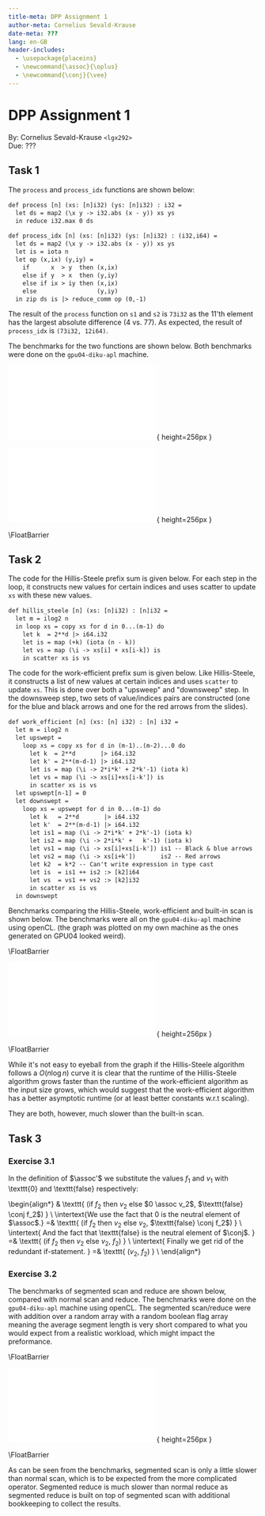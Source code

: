 ```yaml
---
title-meta: DPP Assignment 1
author-meta: Cornelius Sevald-Krause
date-meta: ???
lang: en-GB
header-includes:
  - \usepackage{placeins}
  - \newcommand{\assoc}{\oplus}
  - \newcommand{\conj}{\vee}
---
```


DPP Assignment 1
=================

By: Cornelius Sevald-Krause `<lgx292>`  
Due: ???

Task 1
------

The `process` and `process_idx` functions are shown below:

```futhark
def process [n] (xs: [n]i32) (ys: [n]i32) : i32 =
  let ds = map2 (\x y -> i32.abs (x - y)) xs ys
  in reduce i32.max 0 ds
```

```futhark
def process_idx [n] (xs: [n]i32) (ys: [n]i32) : (i32,i64) =
  let ds = map2 (\x y -> i32.abs (x - y)) xs ys
  let is = iota n
  let op (x,ix) (y,iy) =
    if      x  > y  then (x,ix)
    else if y  > x  then (y,iy)
    else if ix > iy then (x,ix)
    else                 (y,iy)
  in zip ds is |> reduce_comm op (0,-1)
```

The result of the `process` function on `s1` and `s2` is `73i32` as the 11'th
element has the largest absolute difference (4 vs. 77). As expected, the result
of `process_idx` is `(73i32, 12i64)`.

The benchmarks for the two functions are shown below.
Both benchmarks were done on the `gpu04-diku-apl` machine.

![benchmarks of `test_process`](figures/test_process.pdf){ height=256px }

![Benchmarks of `test_process_idx`](figures/test_process_idx.pdf){ height=256px }

\FloatBarrier

Task 2
------

The code for the Hillis-Steele prefix sum is given below.
For each step in the loop, it constructs new values for certain indices and uses
scatter to update `xs` with these new values.

```futhark
def hillis_steele [n] (xs: [n]i32) : [n]i32 =
  let m = ilog2 n
  in loop xs = copy xs for d in 0...(m-1) do
    let k  = 2**d |> i64.i32
    let is = map (+k) (iota (n - k))
    let vs = map (\i -> xs[i] + xs[i-k]) is
    in scatter xs is vs
```

The code for the work-efficient prefix sum is given below.
Like Hillis-Steele, it constructs a list of new values at certain indices and
uses `scatter` to update `xs`. This is done over both a "upsweep" and
"downsweep" step. In the downsweep step, two sets of value/indices pairs are
constructed (one for the blue and black arrows and one for the red arrows from
the slides).

```futhark
def work_efficient [n] (xs: [n] i32) : [n] i32 =
  let m = ilog2 n
  let upswept =
    loop xs = copy xs for d in (m-1)..(m-2)...0 do
      let k  = 2**d       |> i64.i32
      let k' = 2**(m-d-1) |> i64.i32
      let is = map (\i -> 2*i*k' + 2*k'-1) (iota k)
      let vs = map (\i -> xs[i]+xs[i-k']) is
      in scatter xs is vs
  let upswept[n-1] = 0
  let downswept =
    loop xs = upswept for d in 0...(m-1) do
      let k   = 2**d       |> i64.i32
      let k'  = 2**(m-d-1) |> i64.i32
      let is1 = map (\i -> 2*i*k' + 2*k'-1) (iota k)
      let is2 = map (\i -> 2*i*k' +   k'-1) (iota k)
      let vs1 = map (\i -> xs[i]+xs[i-k']) is1 -- Black & blue arrows
      let vs2 = map (\i -> xs[i+k'])       is2 -- Red arrows
      let k2  = k*2 -- Can't write expression in type cast
      let is  = is1 ++ is2 :> [k2]i64
      let vs  = vs1 ++ vs2 :> [k2]i32
      in scatter xs is vs
  in downswept
```

Benchmarks comparing the Hillis-Steele, work-efficient and built-in scan is
shown below. The benchmarks were all on the `gpu04-diku-apl` machine using
openCL. (the graph was plotted on my own machine as the ones generated on GPU04
looked weird).

\FloatBarrier

![benchmarks of prefix sums](figures/prefix-sum.pdf){ height=256px }

\FloatBarrier

While it's not easy to eyeball from the graph if the Hillis-Steele algorithm
follows a $O( n \log n)$ curve it is clear that the runtime of the Hillis-Steele
algorithm grows faster than the runtime of the work-efficient algorithm as the
input size grows, which would suggest that the work-efficient algorithm has a
better asymptotic runtime (or at least better constants w.r.t scaling).

They are both, however, much slower than the built-in scan.


Task 3
------

### Exercise 3.1

In the definition of $\assoc'$ we substitute the values $f_1$ and $v_1$ with
\texttt{0} and \texttt{false} respectively:

\begin{align*}
     & \texttt{
        (if $f_2$ then $v_2$ else $0 \assoc v_2$, $\texttt{false} \conj f_2$)
    }
    \\
    \intertext{We use the fact that $0$ is the neutral element of $\assoc$.}
    =& \texttt{
        (if $f_2$ then $v_2$ else $v_2$, $\texttt{false} \conj f_2$)
    }
    \\
    \intertext{
        And the fact that \texttt{false} is the neutral element of $\conj$.
    }
    =& \texttt{
        (if $f_2$ then $v_2$ else $v_2$, $f_2$)
    }
    \\
    \intertext{
        Finally we get rid of the redundant if-statement.
    }
    =& \texttt{
        ($v_2$, $f_2$)
    }
    \\
\end{align*}

### Exercise 3.2

The benchmarks of segmented scan and reduce are shown below, compared with
normal scan and reduce. The benchmarks were done on the `gpu04-diku-apl` machine
using openCL. The segmented scan/reduce were with addition over a random array
with a random boolean flag array meaning the average segment length is very short
compared to what you would expect from a realistic workload, which might impact
the preformance.

\FloatBarrier

![Benchmarks of segmented scan and reduce](figures/segmented.pdf){ height=256px }

\FloatBarrier

As can be seen from the benchmarks, segmented scan is only a little slower than
normal scan, which is to be expected from the more complicated operator.
Segmented reduce is much slower than normal reduce as segmented reduce is built
on top of segmented scan with additional bookkeeping to collect the results.
